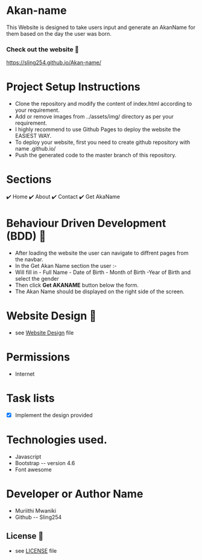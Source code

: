 # Akan-name
This Website is designed to take users input and generate an AkanName for them based on the day the user was born.


### Check out the website :stars:
https://sling254.github.io/Akan-name/

# Project Setup Instructions

* Clone the repository and modify the content of index.html according to your requirement.
* Add or remove images from ../assets/img/ directory as per your requirement.
* I highly recommend to use Github Pages to deploy the website the EASIEST WAY.
* To deploy your website, first you need to create github repository with name <your-github-username>.github.io/
* Push the generated code to the master branch of this repository.

# Sections

✔️ Home
✔️ About
✔️ Contact
✔️ Get AkaName

# Behaviour Driven Development (BDD) :office:
* After loading the website the user can navigate to diffrent pages from the navbar.
* In the Get Akan Name section the user :-
 * Will fill in - Full Name - Date of Birth - Month of Birth -Year of Birth and select the gender
 * Then click **Get AKANAME** button below the form.
 * The Akan Name should be displayed on the right side of the screen.

# Website Design :link:
* see [Website Design](https://www.figma.com/file/UF1I8Ra0UgwAH1yYrgHFxu/Akaname?node-id=0%3A1) file

# Permissions
- Internet
# Task lists
- [x] Implement the design provided

# Technologies used.
- Javascript
- Bootstrap -- version 4.6
- Font awesome


# Developer or Author Name
- Muriithi Mwaniki
- Github -- Sling254

## License :link:
* see [LICENSE](https://github.com/sling254/Akan-name/blob/main/LICENSE) file

